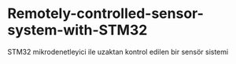 # Remotely-controlled-sensor-system-with-STM32
STM32 mikrodenetleyici ile uzaktan kontrol edilen bir sensör sistemi
